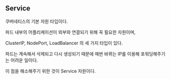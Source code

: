 ## Service

쿠버네티스의 기본 자원 타입이다.

파드 내부의 어플리케이션이 외부와 연결되기 위해 꼭 필요한 자원이며,

ClusterIP, NodePort, LoadBalancer 의 세 가지 타입이 있다.

파드는 계속해서 삭제되고 다시 생성되기 때문에 매번 바뀌는 IP를 이용해 포워딩해주기는 어려운 일이다.

이 점을 해소해주기 위한 것이 Service 자원이다.
